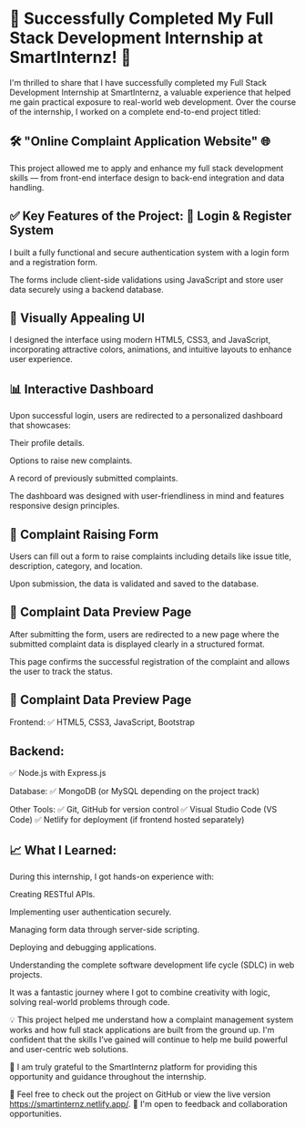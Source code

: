 <h1>🎉 Successfully Completed My Full Stack Development Internship at SmartInternz! 🚀</h1>

I'm thrilled to share that I have successfully completed my Full Stack Development Internship at SmartInternz, a valuable experience that helped me gain practical exposure to real-world web development. Over the course of the internship, I worked on a complete end-to-end project titled:

<h2>🛠 "Online Complaint Application Website" 🌐</h2>
This project allowed me to apply and enhance my full stack development skills — from front-end interface design to back-end integration and data handling.

<h2>✅ Key Features of the Project:
🔐 Login & Register System</h2>

I built a fully functional and secure authentication system with a login form and a registration form.

The forms include client-side validations using JavaScript and store user data securely using a backend database.

<h2>🎨 Visually Appealing UI</h2>

I designed the interface using modern HTML5, CSS3, and JavaScript, incorporating attractive colors, animations, and intuitive layouts to enhance user experience.

<h2>📊 Interactive Dashboard</h2>

Upon successful login, users are redirected to a personalized dashboard that showcases:

Their profile details.

Options to raise new complaints.

A record of previously submitted complaints.

The dashboard was designed with user-friendliness in mind and features responsive design principles.

<h2>📝 Complaint Raising Form</h2>

Users can fill out a form to raise complaints including details like issue title, description, category, and location.

Upon submission, the data is validated and saved to the database.

<h2>📄 Complaint Data Preview Page</h2>

After submitting the form, users are redirected to a new page where the submitted complaint data is displayed clearly in a structured format.

This page confirms the successful registration of the complaint and allows the user to track the status.

<h2>📄 Complaint Data Preview Page</h2>
Frontend:
✅ HTML5, CSS3, JavaScript, Bootstrap

<h2>Backend:</h2>
✅ Node.js with Express.js

Database:
✅ MongoDB (or MySQL depending on the project track)

Other Tools:
✅ Git, GitHub for version control
✅ Visual Studio Code (VS Code)
✅ Netlify for deployment (if frontend hosted separately)

<h2>📈 What I Learned:</h2>
During this internship, I got hands-on experience with:

Creating RESTful APIs.

Implementing user authentication securely.

Managing form data through server-side scripting.

Deploying and debugging applications.

Understanding the complete software development life cycle (SDLC) in web projects.

It was a fantastic journey where I got to combine creativity with logic, solving real-world problems through code.

💡 This project helped me understand how a complaint management system works and how full stack applications are built from the ground up. I'm confident that the skills I’ve gained will continue to help me build powerful and user-centric web solutions.

🚀 I am truly grateful to the SmartInternz platform for providing this opportunity and guidance throughout the internship.

🔗 Feel free to check out the project on GitHub or view the live version https://smartinternz.netlify.app/.
📩 I'm open to feedback and collaboration opportunities.













